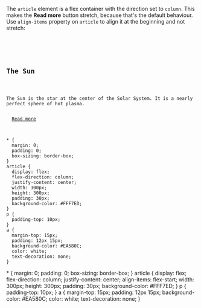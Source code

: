 The `article` element is a
flex container with the
direction set to `column`.
This makes the **Read more**
button stretch, because that's
the default behaviour.
Use `align-items` property on
`article` to align it at the
beginning and not stretch:

<codeblock language="css" type="exercise" testMode="fixedInput">
<code>
<panel language="html">
<article>
  <h2>The Sun</h2>
  <p>The Sun is the star at the center of the Solar System. It is a nearly perfect sphere of hot plasma.</p>
  <a href="#">Read more</a>
</article>
</panel>
<panel language="css">
* {
  margin: 0;
  padding: 0;
  box-sizing: border-box;
}
article {
  display: flex;
  flex-direction: column;
  justify-content: center;
  width: 300px;
  height: 300px;
  padding: 30px;
  background-color: #FFF7ED;
}
p {
  padding-top: 10px;
}
a {
  margin-top: 15px;
  padding: 12px 15px;
  background-color: #EA580C;
  color: white;
  text-decoration: none;
}
</panel>
</code>

<solution>
* {
  margin: 0;
  padding: 0;
  box-sizing: border-box;
}
article {
  display: flex;
  flex-direction: column;
  justify-content: center;
  align-items: flex-start;
  width: 300px;
  height: 300px;
  padding: 30px;
  background-color: #FFF7ED;
}
p {
  padding-top: 10px;
}
a {
  margin-top: 15px;
  padding: 12px 15px;
  background-color: #EA580C;
  color: white;
  text-decoration: none;
}
</solution>
</codeblock>